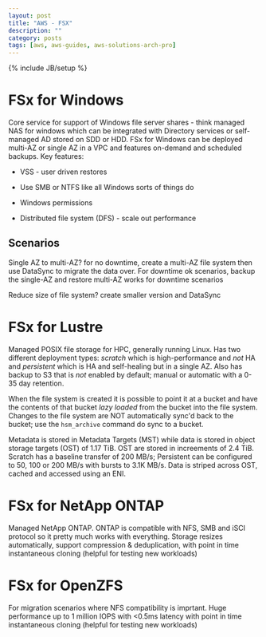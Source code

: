 ```yaml
---
layout: post
title: "AWS - FSX"
description: ""
category: posts
tags: [aws, aws-guides, aws-solutions-arch-pro]
---
```

{% include JB/setup %}

# FSx for Windows
Core service for support of Windows file server shares - think managed NAS for windows which can be integrated with Directory services or self-managed AD stored on SDD or HDD. FSx for Windows can be deployed multi-AZ or single AZ in a VPC and features on-demand and scheduled backups.  Key features:

* VSS - user driven restores

* Use SMB or NTFS like all Windows sorts of things do

* Windows permissions 

* Distributed file system (DFS) - scale out performance

## Scenarios
Single AZ to multi-AZ? for no downtime, create a multi-AZ file system then use DataSync to migrate the data over. For downtime ok scenarios, backup the single-AZ and restore multi-AZ works for downtime scenarios

Reduce size of file system? create smaller version and DataSync

# FSx for Lustre
Managed POSIX file storage for HPC, generally running Linux. Has two different deployment types: _scratch_ which is high-performance and *not* HA and _persistent_ which is HA and self-healing but in a single AZ. Also has backup to S3 that is *not* enabled by default; manual or automatic with a 0-35 day retention. 

When the file system is created it is possible to point it at a bucket and have the contents of that bucket *lazy loaded* from the bucket into the file system. Changes to the file system are NOT automatically sync'd back to the bucket; use the `hsm_archive` command do sync to a bucket.

Metadata is stored in Metadata Targets (MST) while data is stored in object storage targets (OST) of 1.17 TiB. OST are stored in increements of 2.4 TiB. Scratch has a baseline transfer of 200 MB/s; Persistent can be configured to 50, 100 or 200 MB/s with bursts to 3.1K MB/s. Data is striped across OST, cached and accessed using an ENI.

# FSx for NetApp ONTAP
Managed NetApp ONTAP. ONTAP is compatible with NFS, SMB and iSCI protocol so it pretty much works with everything. Storage resizes automatically, support compression &amp; deduplication, with point in time instantaneous cloning (helpful for testing new workloads)

# FSx for OpenZFS
For migration scenarios where NFS compatibility is imprtant. Huge performance up to 1 million IOPS with <0.5ms latency with point in time instantaneous cloning (helpful for testing new workloads)
